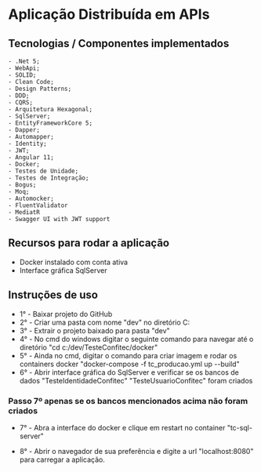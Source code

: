 # Aplicação Distribuída em APIs
 
## Tecnologias / Componentes implementados

    - .Net 5;
    - WebApi;
    - SOLID;
    - Clean Code;
    - Design Patterns;
    - DDD;
    - CQRS;
    - Arquitetura Hexagonal;
    - SqlServer;
    - EntityFrameworkCore 5;
    - Dapper;
    - Automapper;
    - Identity;
    - JWT;
    - Angular 11;
    - Docker;
    - Testes de Unidade;
    - Testes de Integração;
    - Bogus;
    - Moq;
    - Automocker;
    - FluentValidator
    - MediatR
    - Swagger UI with JWT support

## Recursos para rodar a aplicação

   - Docker instalado com conta ativa
   - Interface gráfica SqlServer


## Instruções de uso

   - 1° - Baixar projeto do GitHub
   - 2° - Criar uma pasta com nome "dev" no diretório C:
   - 3° - Extrair o projeto baixado para pasta "dev"
   - 4° - No cmd do windows digitar o seguinte comando para navegar até o diretório "cd c:/dev/TesteConfitec/docker"
   - 5° - Ainda no cmd, digitar o comando para criar imagem e rodar os containers docker "docker-compose -f tc_producao.yml up --build"
   - 6° - Abrir interface gráfica do SqlServer e verificar se os bancos de dados "TesteIdentidadeConfitec" "TesteUsuarioConfitec" foram criados

### Passo 7º apenas se os bancos mencionados acima não foram criados
   - 7° - Abra a interface do docker e clique em restart no container "tc-sql-server"

   - 8° - Abrir o navegador de sua preferência e digite a url "localhost:8080" para carregar a aplicação.
